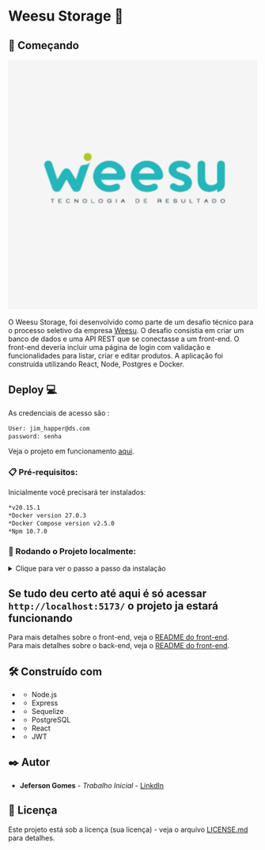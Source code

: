 # Weesu Storage 🏬

## 🚀 Começando

![Imagem do Projeto](https://raw.githubusercontent.com/jefersongjr/weesu-api/main/frontend/src/assets/weesubg.png)


O Weesu Storage, foi desenvolvido como parte de um desafio técnico para o processo seletivo da empresa [Weesu](https://weesu.com.br). O desafio consistia em criar um banco de dados e uma API REST que se conectasse a um front-end. O front-end deveria incluir uma página de login com validação e funcionalidades para listar, criar e editar produtos. A aplicação foi construída utilizando React, Node, Postgres e Docker.

## Deploy 💻

As credenciais de acesso são : 

```
User: jim_happer@ds.com
password: senha
```

Veja o projeto em funcionamento [aqui](https://weesu-api-xupz.vercel.app).

### 📋 Pré-requisitos:

Inicialmente você precisará ter instalados:

```
*v20.15.1
*Docker version 27.0.3
*Docker Compose version v2.5.0
*Npm 10.7.0
```
### 🔧 Rodando o Projeto localmente:


<details>
  <summary> Clique para ver o passo a passo da instalação </summary>
    
  ### 1- Crie um fork e clone o repositório :

ex:
```bash
git clone https://github.com/jefersongjr/weesu-api.git

```
### 2- navegue até o diretório do `/weesu/frontend` :

ex:
```
cd /weesu/frontend
```
### 3- mude o nome do arquivo .envExample para .env e instale as dependências

ex

```bash
mv .envExample .env
npm install
```

### 4- navegue até a pasta do `/weesu/backend e renomeie o envExample` :

ex:
```bash
cd ../backend
mv .envExample .env
```
### 5- construa a estrutura inicial da aplicação com os comandos: 

```bash
npm instal
npm run build
```

### 6- Monte os containers da aplicação usando o docker compose:  


```bash
    docker-compose up --build
````

### 7- crie e popule os dbs com comando: 
```bash
npm run db:init
```

</details>

## Se tudo deu certo até aqui é só acessar `http://localhost:5173/` o projeto ja estará funcionando 

Para mais detalhes sobre o front-end, veja o [README do front-end](https://github.com/jefersongjr/weesu-api/tree/main/frontend#readme). <br/>
Para mais detalhes sobre o back-end, veja o [README do front-end](https://github.com/jefersongjr/weesu-api/tree/main/backend#readme).


## 🛠️ Construído com

* - Node.js
* - Express
* - Sequelize
* - PostgreSQL
* - React
* - JWT

## ✒️ Autor

* **Jeferson Gomes** - *Trabalho Inicial* - [LinkdIn](https://www.linkedin.com/in/jefersongjr/)

## 📄 Licença

Este projeto está sob a licença (sua licença) - veja o arquivo [LICENSE.md](https://github.com/jefersongjr/weesu-api/blob/main/LICENSE.md) para detalhes.

